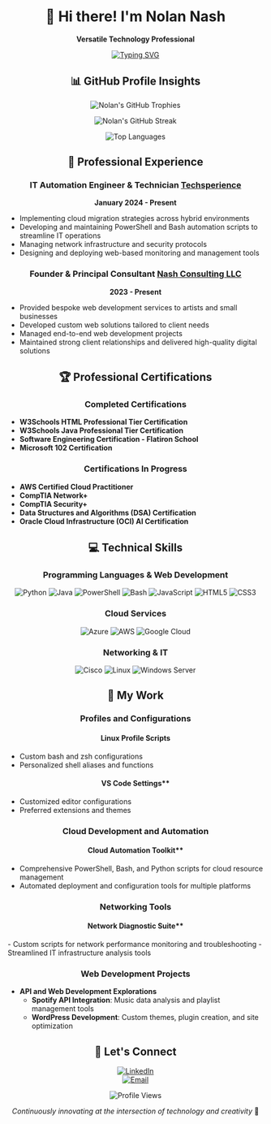 <div align="center">

# 👋 Hi there! I'm Nolan Nash

**Versatile Technology Professional**

[![Typing SVG](https://readme-typing-svg.demolab.com?font=Fira+Code&size=24&pause=1000&color=00A9F0&center=true&width=600&lines=Cloud+Developer;Network+Engineer;Web+Developer;Systems+Administrator;Automation+Specialist;IT+Technician)](https://git.io/typing-svg)

</div>

<div align="center">

## 📊 GitHub Profile Insights

![Nolan's GitHub Trophies](https://github-profile-trophy.vercel.app/?username=nolannash&theme=radical&column=4&margin-w=15&margin-h=15)

![Nolan's GitHub Streak](https://github-readme-streak-stats.herokuapp.com/?user=nolannash&theme=dark&background=000000)

![Top Languages](https://github-readme-stats.vercel.app/api/top-langs/?username=nolannash&layout=compact&theme=vision-friendly-dark)

</div>


<div align="center">

## 💼 Professional Experience

</div>

<div align="center">

### IT Automation Engineer & Technician  [Techsperience](https://techsperience.org)  
**January 2024 - Present**

</div>

- Implementing cloud migration strategies across hybrid environments  
- Developing and maintaining PowerShell and Bash automation scripts to streamline IT operations  
- Managing network infrastructure and security protocols  
- Designing and deploying web-based monitoring and management tools  

<div align="center">

### Founder & Principal Consultant  [Nash Consulting LLC](https://nolannashdev.org)  
**2023 - Present**

</div>

- Provided bespoke web development services to artists and small businesses  
- Developed custom web solutions tailored to client needs  
- Managed end-to-end web development projects  
- Maintained strong client relationships and delivered high-quality digital solutions  


<div align="center">

## 🏆 Professional Certifications

</div>

<div align="center">

### Completed Certifications

</div>

- **W3Schools HTML Professional Tier Certification**  
- **W3Schools Java Professional Tier Certification**  
- **Software Engineering Certification - Flatiron School**  
- **Microsoft 102 Certification**

<div align="center">

### Certifications In Progress

</div>

- **AWS Certified Cloud Practitioner**  
- **CompTIA Network+**  
- **CompTIA Security+**  
- **Data Structures and Algorithms (DSA) Certification**  
- **Oracle Cloud Infrastructure (OCI) AI Certification**


<div align="center">

## 💻 Technical Skills

### Programming Languages & Web Development

![Python](https://img.shields.io/badge/-Python-3776AB?style=flat-square&logo=python&logoColor=white)   ![Java](https://img.shields.io/badge/-Java-007396?style=flat-square&logo=java&logoColor=white)   ![PowerShell](https://img.shields.io/badge/-PowerShell-5391FE?style=flat-square&logo=powershell&logoColor=white)   ![Bash](https://img.shields.io/badge/-Bash-4EAA25?style=flat-square&logo=gnu-bash&logoColor=white)   ![JavaScript](https://img.shields.io/badge/-JavaScript-F7DF1E?style=flat-square&logo=javascript&logoColor=black)  ![HTML5](https://img.shields.io/badge/-HTML5-E34F26?style=flat-square&logo=html5&logoColor=white)  ![CSS3](https://img.shields.io/badge/-CSS3-1572B6?style=flat-square&logo=css3&logoColor=white)

### Cloud Services

![Azure](https://img.shields.io/badge/-Azure-0089D6?style=flat-square&logo=microsoft-azure&logoColor=white)  ![AWS](https://img.shields.io/badge/-AWS-232F3E?style=flat-square&logo=amazon-aws&logoColor=white)   ![Google Cloud](https://img.shields.io/badge/-Google%20Cloud-4285F4?style=flat-square&logo=google-cloud&logoColor=white)

### Networking & IT

![Cisco](https://img.shields.io/badge/-Cisco-1BA0D7?style=flat-square&logo=cisco&logoColor=white)  ![Linux](https://img.shields.io/badge/-Linux-FCC624?style=flat-square&logo=linux&logoColor=black)  ![Windows Server](https://img.shields.io/badge/-Windows%20Server-0078D6?style=flat-square&logo=windows&logoColor=white)  

## 🔧 My Work

### Profiles and Configurations  

#### Linux Profile Scripts  

</div>

  - Custom bash and zsh configurations  
  - Personalized shell aliases and functions  

<div align="center">

#### VS Code Settings**

</div>

  - Customized editor configurations  
  - Preferred extensions and themes  


<div align="center">

### Cloud Development and Automation  

#### Cloud Automation Toolkit**  

</div>

- Comprehensive PowerShell, Bash, and Python scripts for cloud resource management  
- Automated deployment and configuration tools for multiple platforms  

<div align="center">

### Networking Tools  

#### Network Diagnostic Suite**  

</div>
- Custom scripts for network performance monitoring and troubleshooting  
- Streamlined IT infrastructure analysis tools  

<div align="center">

### Web Development Projects  

</div>

- **API and Web Development Explorations**  
  - **Spotify API Integration**: Music data analysis and playlist management tools  
  - **WordPress Development**: Custom themes, plugin creation, and site optimization  


<div align="center">

## 🤝 Let's Connect  

[![LinkedIn](https://img.shields.io/badge/-LinkedIn-0077B5?style=for-the-badge&logo=linkedin&logoColor=white)](https://www.linkedin.com/in/nolan-nash/)  
[![Email](https://img.shields.io/badge/-Email-D14836?style=for-the-badge&logo=gmail&logoColor=white)](mailto:nolan@nolannashdev.com)  

![Profile Views](https://komarev.com/ghpvc/?username=nolannash&style=flat-square&color=blue)



*Continuously innovating at the intersection of technology and creativity* 🚀

</div>
